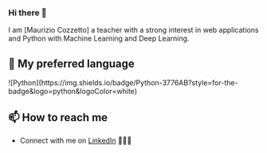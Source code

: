 ### Hi there 👋

<!--
**giuppiF/giuppiF** is a ✨ _special_ ✨ repository because its `README.md` (this file) appears on your GitHub profile.
-->
I am [Maurizio Cozzetto]
a teacher with a strong interest in
web applications and Python with Machine Learning and Deep Learning.

## 🧰 My preferred language

<p align="left">
    ![Python](https://img.shields.io/badge/Python-3776AB?style=for-the-badge&logo=python&logoColor=white)
</p>

## 📫 How to reach me

- Connect with me on [LinkedIn](https://www.linkedin.com/mauriziocozzetto/) 👨🏻‍💻
